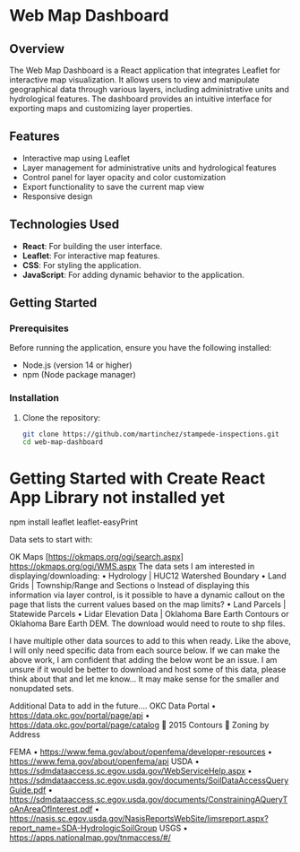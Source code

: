 # Web Map Dashboard

## Overview

The Web Map Dashboard is a React application that integrates Leaflet for interactive map visualization. It allows users to view and manipulate geographical data through various layers, including administrative units and hydrological features. The dashboard provides an intuitive interface for exporting maps and customizing layer properties.

## Features

- Interactive map using Leaflet
- Layer management for administrative units and hydrological features
- Control panel for layer opacity and color customization
- Export functionality to save the current map view
- Responsive design

## Technologies Used

- **React**: For building the user interface.
- **Leaflet**: For interactive map features.
- **CSS**: For styling the application.
- **JavaScript**: For adding dynamic behavior to the application.

## Getting Started

### Prerequisites

Before running the application, ensure you have the following installed:

- Node.js (version 14 or higher)
- npm (Node package manager)

### Installation

1. Clone the repository:

   ```bash
   git clone https://github.com/martinchez/stampede-inspections.git
   cd web-map-dashboard

# Getting Started with Create React App Library not installed yet

npm install leaflet leaflet-easyPrint




Data sets to start with:

OK Maps [https://okmaps.org/ogi/search.aspx]
https://okmaps.org/ogi/WMS.aspx
The data sets I am interested in displaying/downloading:
• Hydrology | HUC12 Watershed Boundary
• Land Grids | Township/Range and Sections
o Instead of displaying this information via layer control, is it possible to have a dynamic callout on the page that lists the current values based on the map limits?
• Land Parcels | Statewide Parcels
• Lidar Elevation Data | Oklahoma Bare Earth Contours or Oklahoma Bare Earth DEM. The download would need to route to shp files.


I have multiple other data sources to add to this when ready. Like the above, I will only need specific data from each source below.
If we can make the above work, I am confident that adding the below wont be an issue.
I am unsure if it would be better to download and host some of this data, please think about that and let me know… It may make sense for the smaller and nonupdated sets.

Additional Data to add in the future….
OKC Data Portal
• https://data.okc.gov/portal/page/api
• https://data.okc.gov/portal/page/catalog
 2015 Contours
 Zoning by Address

FEMA
• https://www.fema.gov/about/openfema/developer-resources
• https://www.fema.gov/about/openfema/api
USDA
• https://sdmdataaccess.sc.egov.usda.gov/WebServiceHelp.aspx
• https://sdmdataaccess.sc.egov.usda.gov/documents/SoilDataAccessQueryGuide.pdf
• https://sdmdataaccess.sc.egov.usda.gov/documents/ConstrainingAQueryToAnAreaOfInterest.pdf
• https://nasis.sc.egov.usda.gov/NasisReportsWebSite/limsreport.aspx?report_name=SDA-HydrologicSoilGroup
USGS
• https://apps.nationalmap.gov/tnmaccess/#/


